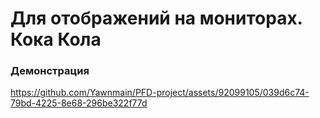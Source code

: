 # Для отображений на мониторах. Кока Кола

### Демонстрация
https://github.com/Yawnmain/PFD-project/assets/92099105/039d6c74-79bd-4225-8e68-296be322f77d
